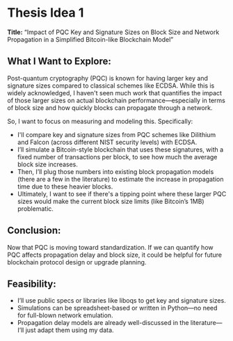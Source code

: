 # Thesis Idea 1

**Title:** “Impact of PQC Key and Signature Sizes on Block Size and Network Propagation in a Simplified Bitcoin-like Blockchain Model”

## What I Want to Explore:
Post-quantum cryptography (PQC) is known for having larger key and signature sizes compared to classical schemes like ECDSA. While this is widely acknowledged, I haven't seen much work that quantifies the impact of those larger sizes on actual blockchain performance—especially in terms of block size and how quickly blocks can propagate through a network.

So, I want to focus on measuring and modeling this. Specifically:

*   I'll compare key and signature sizes from PQC schemes like Dilithium and Falcon (across different NIST security levels) with ECDSA.
*   I’ll simulate a Bitcoin-style blockchain that uses these signatures, with a fixed number of transactions per block, to see how much the average block size increases.
*   Then, I’ll plug those numbers into existing block propagation models (there are a few in the literature) to estimate the increase in propagation time due to these heavier blocks.
*   Ultimately, I want to see if there's a tipping point where these larger PQC sizes would make the current block size limits (like Bitcoin’s 1MB) problematic.

## Conclusion:
Now that PQC is moving toward standardization. If we can quantify how PQC affects propagation delay and block size, it could be helpful for future blockchain protocol design or upgrade planning.

## Feasibility:
*   I’ll use public specs or libraries like liboqs to get key and signature sizes.
*   Simulations can be spreadsheet-based or written in Python—no need for full-blown network emulation.
*   Propagation delay models are already well-discussed in the literature—I’ll just adapt them using my data.

